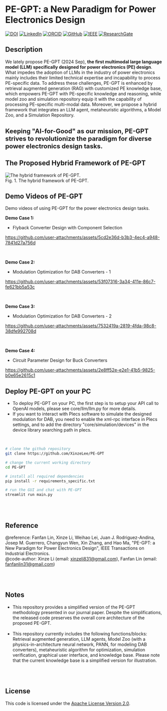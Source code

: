 # PE-GPT: a New Paradigm for Power Electronics Design

[![DOI](https://img.shields.io/badge/DOI-10.1109/TIE.2024.3454408-cyan)](https://doi.org/10.1109/TIE.2024.3454408)
[![LinkedIn](https://img.shields.io/badge/LinkedIn-Connect--Fanfan%20Lin-blue)](https://www.linkedin.com/in/fanfanlin/)
[![ORCID](https://img.shields.io/badge/ORCID-Fanfan%20Lin-brightgreen)](https://orcid.org/0000-0002-5562-2478)
[![GitHub](https://img.shields.io/badge/Github-XinzeLee-black?logo=github)](https://github.com/XinzeLee)
[![IEEE](https://img.shields.io/badge/IEEE-Xplore-orange)](https://ieeexplore.ieee.org/document/10701612)
[![ResearchGate](https://img.shields.io/badge/ResearchGate-OpenAccess-blue)](https://www.researchgate.net/publication/384548400_PE-GPT_A_New_Paradigm_for_Power_Electronics_Design)
## Description

We lately propose PE-GPT (2024 Sep), **the first multimodal large language model (LLM) specifically designed for power electronics (PE) design**. What impedes the adoption of LLMs in the industry of power electronics mainly includes their limited technical expertise and incapability to process PE-specific data. To address these challenges, PE-GPT is enhanced by retrieval augmented generation (RAG) with customized PE knowledge base, which empowers PE-GPT with PE-specific knowledge and reasoning, while model zoo and simulation repository equip it with the capability of processing PE-specific multi-modal data. Moreover, we propose a hybrid framework that integrates an LLM agent, metaheuristic algorithms, a Model Zoo, and a Simulation Repository. 
<br><br>

<span style="font-size:20px;"><b>Keeping "AI-for-Good" as our mission, PE-GPT strives to revolutionize the paradigm for diverse power electronics design tasks.</b></b></span>


## The Proposed Hybrid Framework of PE-GPT
![The hybrid framework of PE-GPT.](https://github.com/user-attachments/assets/fa246d51-ea4e-4fce-967f-b584ee5da586)
<br>Fig. 1. The hybrid framework of PE-GPT.


## Demo Videos of PE-GPT
Demo videos of using PE-GPT for the power electronics design tasks.
<br>


**Demo Case 1:**
  * Flyback Converter Design with Component Selection

https://github.com/user-attachments/assets/5cd2e36d-b3b3-4ec4-a948-7841d27a756d

<br>

**Demo Case 2:**
  * Modulation Optimization for DAB Converters - 1

https://github.com/user-attachments/assets/53f07316-3a34-411e-86c7-fe621bb5a53c

<br>

**Demo Case 3:**
  * Modulation Optimization for DAB Converters - 2

https://github.com/user-attachments/assets/7532419a-2819-4fda-98c8-38dfe992708d

<br>

**Demo Case 4:**
  * Circuit Parameter Design for Buck Converters

https://github.com/user-attachments/assets/2e8ff52e-e2e1-41b5-9825-b0e65e2615c1


## Deploy PE-GPT on your PC
* To deploy PE-GPT on your PC, the first step is to setup your API call to OpenAI models, please see core/llm/llm.py for more details. <br>
* If you want to interact with Plecs software to simulate the designed modulation for DAB, you need to enable the xml-rpc interface in Plecs settings,
and to add the directory "core/simulation/devices" in the device library searching path in plecs.
<br><br>
```bash

# clone the github repository
git clone https://github.com/XinzeLee/PE-GPT

# change the current working directory
cd PE-GPT

# install all required dependencies
pip install -r requirements_specific.txt

# run the GUI and chat with PE-GPT
streamlit run main.py

```
<br><br>

## Reference
@reference: Fanfan Lin, Xinze Li, Weihao Lei, Juan J. Rodriguez-Andina, Josep M. Guerrero, Changyun Wen, Xin Zhang, and Hao Ma, "PE-GPT: a New Paradigm for Power Electronics Design", IEEE Transactions on Industrial Electronics.
<br>
@code-author: Xinze Li (email: xinzeli831@gmail.com), Fanfan Lin (email: fanfanlin31@gmail.com)

<br><br>
## Notes
* This repository provides a simplified version of the PE-GPT methodology presented in our journal paper. Despite the simplifications, the released code preserves the overall core architecture of the proposed PE-GPT.
<br><br>
* This repository currently includes the following functions/blocks: Retrieval augmented generation, LLM agents, Model Zoo (with a physics-in-architecture neural network, PANN, for modeling DAB converters), metaheuristic algorithm for optimization, simulation verification, graphical user interface, and knowledge base. Please note that the current knowledge base is a simplified version for illustration. 

<br><br>
## License

This code is licensed under the [Apache License Version 2.0](./LICENSE).

